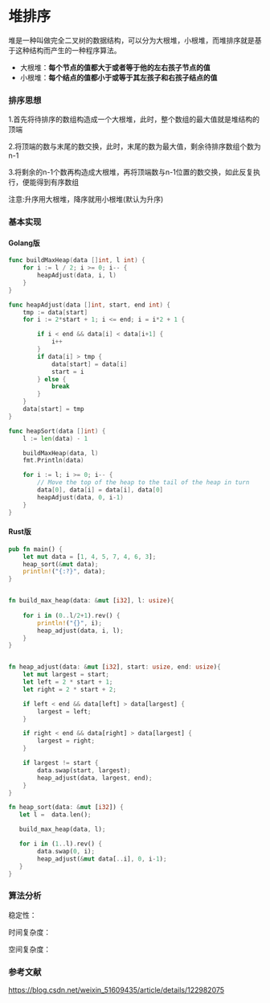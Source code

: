 # 堆排序

堆是一种叫做完全二叉树的数据结构，可以分为大根堆，小根堆，而堆排序就是基于这种结构而产生的一种程序算法。

- 大根堆：**每个节点的值都大于或者等于他的左右孩子节点的值**
- 小根堆：**每个结点的值都小于或等于其左孩子和右孩子结点的值**

### 排序思想
1.首先将待排序的数组构造成一个大根堆，此时，整个数组的最大值就是堆结构的顶端

2.将顶端的数与末尾的数交换，此时，末尾的数为最大值，剩余待排序数组个数为n-1

3.将剩余的n-1个数再构造成大根堆，再将顶端数与n-1位置的数交换，如此反复执行，便能得到有序数组

注意:升序用大根堆，降序就用小根堆(默认为升序)

### 基本实现

#### Golang版

```go
func buildMaxHeap(data []int, l int) {
	for i := l / 2; i >= 0; i-- {
		heapAdjust(data, i, l)
	}
}

func heapAdjust(data []int, start, end int) {
	tmp := data[start]
	for i := 2*start + 1; i <= end; i = i*2 + 1 {

		if i < end && data[i] < data[i+1] {
			i++
		}
		if data[i] > tmp {
			data[start] = data[i]
			start = i
		} else {
			break
		}
	}
	data[start] = tmp
}

func heapSort(data []int) {
	l := len(data) - 1

	buildMaxHeap(data, l)
	fmt.Println(data)

	for i := l; i >= 0; i-- {
		// Move the top of the heap to the tail of the heap in turn
		data[0], data[i] = data[i], data[0]
		heapAdjust(data, 0, i-1)
	}
}
```

#### Rust版

```rust
pub fn main() {
    let mut data = [1, 4, 5, 7, 4, 6, 3];
    heap_sort(&mut data);
    println!("{:?}", data);
}


fn build_max_heap(data: &mut [i32], l: usize){
    
    for i in (0..l/2+1).rev() {
        println!("{}", i);
        heap_adjust(data, i, l);
    }
}


fn heap_adjust(data: &mut [i32], start: usize, end: usize){
    let mut largest = start;
    let left = 2 * start + 1;
    let right = 2 * start + 2;

    if left < end && data[left] > data[largest] {
        largest = left;
    }

    if right < end && data[right] > data[largest] {
        largest = right;
    }

    if largest != start {
        data.swap(start, largest);
        heap_adjust(data, largest, end);
    }
}

fn heap_sort(data: &mut [i32]) {
   let l =  data.len();

   build_max_heap(data, l);

   for i in (1..l).rev() {
        data.swap(0, i);
        heap_adjust(&mut data[..i], 0, i-1);
   }
}
```

### 算法分析

稳定性：

时间复杂度：

空间复杂度：

### 参考文献

https://blog.csdn.net/weixin_51609435/article/details/122982075